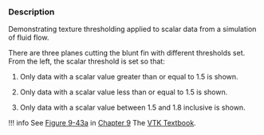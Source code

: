 ### Description
Demonstrating texture thresholding applied to scalar data from a simulation of fluid flow.

There are three planes cutting the blunt fin with different thresholds set. From the left, the scalar threshold is set so that:

1) Only data with a scalar value greater than or equal to 1.5 is shown.

2) Only data with a scalar value less than or equal to 1.5 is shown.

3) Only data with a scalar value between 1.5 and 1.8 inclusive is shown.

!!! info
    See [Figure 9-43a](/VTKBook/09Chapter9/#Figure%209-43a) in [Chapter 9](/VTKBook/09Chapter9) The [VTK Textbook](/VTKBook/01Chapter1).

